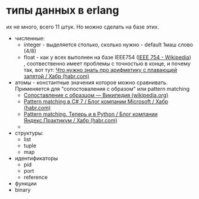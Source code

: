 # типы данных в erlang
их не много, всего 11 штук. Но можно сделать на базе этих.

- численные:
	- integer - выделяется столько, сколько нужно - default 1маш слово (4/8)
	- float - как у всех выполнен на базе IEEE754 ([IEEE 754 - Wikipedia](https://en.wikipedia.org/wiki/IEEE_754)) , соотвественно имеет проблемы с точностью в конце, и почему так, вот тут: [Что нужно знать про арифметику с плавающей запятой / Хабр (habr.com)](https://habr.com/ru/post/112953/)
- атомы - константные значения которое можно сравнивать. Применяется для "сопостоваления с образом" или pattern matching
	- [Сопоставление с образцом — Википедия (wikipedia.org)](https://ru.wikipedia.org/wiki/%D0%A1%D0%BE%D0%BF%D0%BE%D1%81%D1%82%D0%B0%D0%B2%D0%BB%D0%B5%D0%BD%D0%B8%D0%B5_%D1%81_%D0%BE%D0%B1%D1%80%D0%B0%D0%B7%D1%86%D0%BE%D0%BC)
	- [Pattern matching в C# 7 / Блог компании Microsoft / Хабр (habr.com)](https://habr.com/ru/company/microsoft/blog/423229/)
	- [Pattern matching. Теперь и в Python / Блог компании Яндекс.Практикум / Хабр (habr.com)](https://habr.com/ru/company/yandex_praktikum/blog/547902/)
	- 
- структуры: 
	- list
	- tuple
	- map
- идентификаторы
	- pid
	- port
	- reference
- функции
- binary
	
	
	